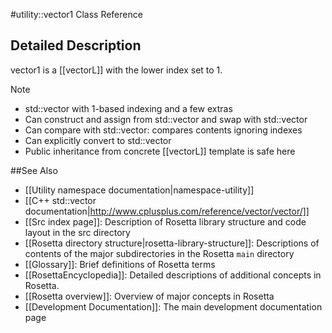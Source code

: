 #utility::vector1 Class Reference

Detailed Description
--------------------

vector1 is a [[vectorL]] with the lower index set to 1.

 Note   
-   std::vector with 1-based indexing and a few extras
-   Can construct and assign from std::vector and swap with std::vector
-   Can compare with std::vector: compares contents ignoring indexes
-   Can explicitly convert to std::vector
-   Public inheritance from concrete [[vectorL]] template is safe here

##See Also

* [[Utility namespace documentation|namespace-utility]]
* [[C++ std::vector documentation|http://www.cplusplus.com/reference/vector/vector/]]
* [[Src index page]]: Description of Rosetta library structure and code layout in the src directory
* [[Rosetta directory structure|rosetta-library-structure]]: Descriptions of contents of the major subdirectories in the Rosetta `main` directory
* [[Glossary]]: Brief definitions of Rosetta terms
* [[RosettaEncyclopedia]]: Detailed descriptions of additional concepts in Rosetta.
* [[Rosetta overview]]: Overview of major concepts in Rosetta
* [[Development Documentation]]: The main development documentation page